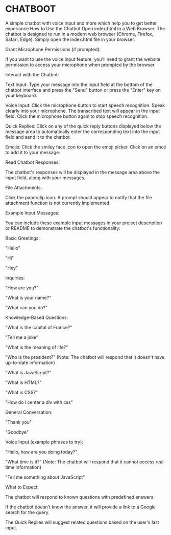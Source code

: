# CHATBOOT
A simple chatbot with voice input and more which help you to get better experiance
How to Use the Chatbot
Open index.html in a Web Browser:
The chatbot is designed to run in a modern web browser (Chrome, Firefox, Safari, Edge). Simply open the index.html file in your browser.

Grant Microphone Permissions (if prompted):

If you want to use the voice input feature, you'll need to grant the website permission to access your microphone when prompted by the browser.

Interact with the Chatbot:

Text Input: Type your message into the input field at the bottom of the chatbot interface and press the "Send" button or press the "Enter" key on your keyboard.

Voice Input: Click the microphone button to start speech recognition. Speak clearly into your microphone. The transcribed text will appear in the input field. Click the microphone button again to stop speech recognition.

Quick Replies: Click on any of the quick reply buttons displayed below the message area to automatically enter the corresponding text into the input field and send it to the chatbot.

Emojis: Click the smiley face icon to open the emoji picker. Click on an emoji to add it to your message.

Read Chatbot Responses:

The chatbot's responses will be displayed in the message area above the input field, along with your messages.

File Attachments:

Click the paperclip icon. A prompt should appear to notify that the file attachment function is not currently implemented.

Example Input Messages:

You can include these example input messages in your project description or README to demonstrate the chatbot's functionality:

Basic Greetings:

"Hello"

"Hi"

"Hey"

Inquiries:

"How are you?"

"What is your name?"

"What can you do?"

Knowledge-Based Questions:

"What is the capital of France?"

"Tell me a joke"

"What is the meaning of life?"

"Who is the president?" (Note: The chatbot will respond that it doesn't have up-to-date information)

"What is JavaScript?"

"What is HTML?"

"What is CSS?"

"How do i center a div with css"

General Conversation:

"Thank you"

"Goodbye"

Voice Input (example phrases to try):

"Hello, how are you doing today?"

"What time is it?" (Note: The chatbot will respond that it cannot access real-time information)

"Tell me something about JavaScript"

What to Expect:

The chatbot will respond to known questions with predefined answers.

If the chatbot doesn't know the answer, it will provide a link to a Google search for the query.

The Quick Replies will suggest related questions based on the user's last input.

